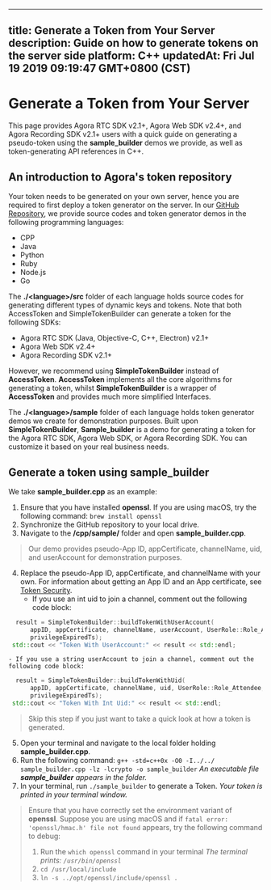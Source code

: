 
---
title: Generate a Token from Your Server
description: Guide on how to generate tokens on the server side
platform: C++
updatedAt: Fri Jul 19 2019 09:19:47 GMT+0800 (CST)
---
# Generate a Token from Your Server
This page provides Agora RTC SDK v2.1+, Agora Web SDK v2.4+, and Agora Recording SDK v2.1+ users with  a quick guide on generating a pseudo-token using the **sample_builder** demos we provide, as well as token-generating API references in C++. 

## An introduction to Agora's token repository

Your token needs to be generated on your own server, hence you are required to first deploy a token generator on the server. In our [GitHub Repository](https://github.com/AgoraIO/Tools/tree/master/DynamicKey/AgoraDynamicKey), we provide source codes and token generator demos in the following programming languages:

- CPP
- Java
- Python
- Ruby
- Node.js
- Go

The **./\<language\>/src** folder of each language holds source codes for generating different types of dynamic keys and tokens. Note that both AccessToken and SimpleTokenBuilder can generate a token for the following SDKs:

- Agora RTC SDK (Java, Objective-C, C++, Electron) v2.1+
- Agora Web SDK v2.4+
- Agora Recording SDK v2.1+ 

However, we recommend using **SimpleTokenBuilder** instead of **AccessToken**.  **AccessToken** implements all the core algorithms for generating a token, whilst **SimpleTokenBuilder** is a wrapper of **AccessToken** and provides much more simplified Interfaces. 

The **./\<language\>/sample** folder of each language holds token generator demos we create for demonstration purposes.  Built upon **SimpleTokenBuilder**, **Sample_builder** is  a demo for generating a token for the Agora RTC SDK, Agora Web SDK, or Agora Recording SDK. You can customize it based on your real business needs. 

## Generate a token using **sample_builder**

We take **sample_builder.cpp** as an example:

1. Ensure that you have installed **openssl**. If you are using macOS, try the following command:
    `brew install openssl`
2. Synchronize the GitHub repository to your local drive.
3. Navigate to the **/cpp/sample/** folder and open **sample_builder.cpp**. 
> Our demo provides pseudo-App ID, appCertificate, channelName, uid, and userAccount for demonstration purposes.
4. Replace the pseudo-App ID, appCertificate, and channelName with your own. For information about getting an App ID and an App certificate, see [Token Security](https://docs.agora.io/en/Agora%20Platform/token?platform=All%20Platforms#app-id).
    - If you use an int uid to join a channel, comment out the following code block:
```C++
  result = SimpleTokenBuilder::buildTokenWithUserAccount(
      appID, appCertificate, channelName, userAccount, UserRole::Role_Attendee,
      privilegeExpiredTs);
 std::cout << "Token With UserAccount:" << result << std::endl;
```    
    - If you use a string userAccount to join a channel, comment out the following code block:
```C++
  result = SimpleTokenBuilder::buildTokenWithUid(
      appID, appCertificate, channelName, uid, UserRole::Role_Attendee,
      privilegeExpiredTs);
 std::cout << "Token With Int Uid:" << result << std::endl;
```
> Skip this step if you just want to take a quick look at how a token is generated.
5. Open your terminal and navigate to the local folder holding **sample_builder.cpp**.
6. Run the following command:
    `g++ -std=c++0x -O0 -I../../ sample_builder.cpp -lz -lcrypto -o sample_builder`
		*An executable file <b>sample_builder</b> appears in the folder.*
7. In your terminal, run `./sample_builder` to generate a Token. 
    *Your token is printed in your terminal window.*
		
> Ensure that you have correctly set the environment variant of **openssl**. Suppose you are using macOS and if `fatal error: 'openssl/hmac.h' file not found` appears, try the following command to debug:
> 1. Run the `which openssl` command in your terminal
>     *The terminal prints: `/usr/bin/openssl`*
>  2. `cd /usr/local/include`
>  3. `ln -s ../opt/openssl/include/openssl .`   
